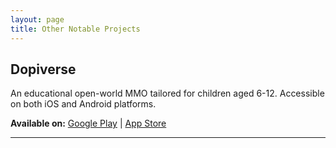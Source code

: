 ```yaml
---
layout: page
title: Other Notable Projects
---
```


## **Dopiverse**
An educational open-world MMO tailored for children aged 6-12. Accessible on both iOS and Android platforms.

**Available on:** [Google Play](https://play.google.com/store/apps/details?id=com.dopiverse.app&hl=en) | [App Store](https://apps.apple.com/tr/app/dopiverse-play-learn/id6443942659)

---
